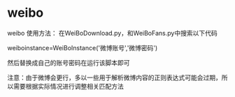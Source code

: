 # weibo
weibo
使用方法：
在WeiBoDownload.py，和WeiBoFans.py中搜索以下代码

  weiboinstance=WeiBoInstance('微博账号','微博密码')
  
  然后替换成自己的账号密码在运行该脚本即可
  
  注意：由于微博会更行，多以一些用于解析微博内容的正则表达式可能会过期，所以需要根据实际情况进行调整相关匹配方法
  
  
